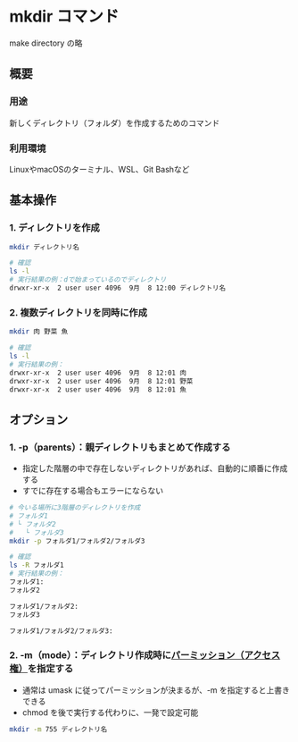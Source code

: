 # mkdir コマンド

make directory の略

## 概要

### 用途
新しくディレクトリ（フォルダ）を作成するためのコマンド

### 利用環境
LinuxやmacOSのターミナル、WSL、Git Bashなど

## 基本操作

### 1. ディレクトリを作成

```bash
mkdir ディレクトリ名

# 確認
ls -l
# 実行結果の例：dで始まっているのでディレクトリ
drwxr-xr-x  2 user user 4096  9月  8 12:00 ディレクトリ名
```

### 2. 複数ディレクトリを同時に作成

```bash
mkdir 肉 野菜 魚

# 確認
ls -l
# 実行結果の例：
drwxr-xr-x  2 user user 4096  9月  8 12:01 肉
drwxr-xr-x  2 user user 4096  9月  8 12:01 野菜
drwxr-xr-x  2 user user 4096  9月  8 12:01 魚
```

## オプション

### 1. -p（parents）：親ディレクトリもまとめて作成する
- 指定した階層の中で存在しないディレクトリがあれば、自動的に順番に作成する
- すでに存在する場合もエラーにならない

```bash
# 今いる場所に3階層のディレクトリを作成
# フォルダ1
# └ フォルダ2
#   └ フォルダ3
mkdir -p フォルダ1/フォルダ2/フォルダ3

# 確認
ls -R フォルダ1
# 実行結果の例：
フォルダ1:
フォルダ2

フォルダ1/フォルダ2:
フォルダ3

フォルダ1/フォルダ2/フォルダ3:
```

### 2. -m（mode）：ディレクトリ作成時に[パーミッション（アクセス権）](/permission.md)を指定する
- 通常は umask に従ってパーミッションが決まるが、-m を指定すると上書きできる
- chmod を後で実行する代わりに、一発で設定可能

```bash
mkdir -m 755 ディレクトリ名

```



